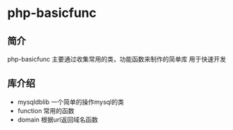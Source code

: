 # php-basicfunc
## 简介
  php-basicfunc 主要通过收集常用的类，功能函数来制作的简单库 用于快速开发
## 库介绍
- mysqldblib 一个简单的操作mysql的类
- function  常用的函数
- domain    根据url返回域名函数